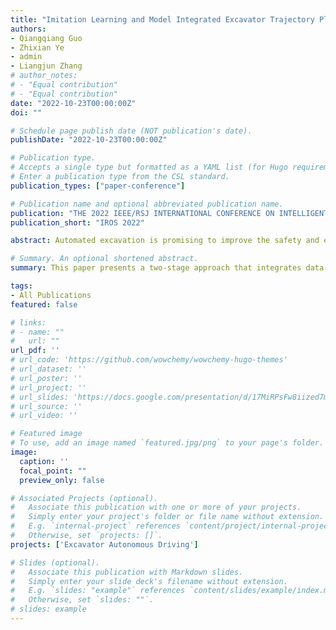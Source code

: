 ```yaml
---
title: "Imitation Learning and Model Integrated Excavator Trajectory Planning"
authors:
- Qiangqiang Guo
- Zhixian Ye
- admin
- Liangjun Zhang
# author_notes:
# - "Equal contribution"
# - "Equal contribution"
date: "2022-10-23T00:00:00Z"
doi: ""

# Schedule page publish date (NOT publication's date).
publishDate: "2022-10-23T00:00:00Z"

# Publication type.
# Accepts a single type but formatted as a YAML list (for Hugo requirements).
# Enter a publication type from the CSL standard.
publication_types: ["paper-conference"]

# Publication name and optional abbreviated publication name.
publication: "THE 2022 IEEE/RSJ INTERNATIONAL CONFERENCE ON INTELLIGENT ROBOTS AND SYSTEMS"
publication_short: "IROS 2022"

abstract: Automated excavation is promising to improve the safety and efficiency of excavators, and trajectory planning is one of the most important techniques. In this paper, we propose a two-stage method that integrates data-driven imitation learning and model-based trajectory optimization to generate optimal trajectories for autonomous excavators. We firstly train a deep neural network using demonstration data to mimic the operation patterns of human experts under various terrain states including their geometry shape and material type. Then, we use a stochastic trajectory optimization method to improve the trajectory generated by the neural network to guarantee kinematics feasibility, improve smoothness, satisfy hard constraints, and achieve desired excavation volumes. We test the proposed algorithm on a Franka robot arm equipped with a bucket end-effector. We further evaluate our method on different material types, such as sand and rigid blocks. The experimental results show that the proposed two-stage algorithm by combining expert knowledge and model optimization can increase the excavation weights by up to 24.77% meanwhile with low variance.

# Summary. An optional shortened abstract.
summary: This paper presents a two-stage approach that integrates data-driven imitation learning and model-based trajectory optimization to enhance automated excavation techniques for excavators, resulting in a significant increase in excavation efficiency.

tags:
- All Publications
featured: false

# links:
# - name: ""
#   url: ""
url_pdf: ''
# url_code: 'https://github.com/wowchemy/wowchemy-hugo-themes'
# url_dataset: ''
# url_poster: ''
# url_project: ''
# url_slides: 'https://docs.google.com/presentation/d/17MiRPsFw8iized7m4K3Ad8J7KvCzSgLO/edit?usp=sharing&ouid=109493805994328969677&rtpof=true&sd=true'
# url_source: ''
# url_video: ''

# Featured image
# To use, add an image named `featured.jpg/png` to your page's folder. 
image:
  caption: ''
  focal_point: ""
  preview_only: false

# Associated Projects (optional).
#   Associate this publication with one or more of your projects.
#   Simply enter your project's folder or file name without extension.
#   E.g. `internal-project` references `content/project/internal-project/index.md`.
#   Otherwise, set `projects: []`.
projects: ['Excavator Autonomous Driving']

# Slides (optional).
#   Associate this publication with Markdown slides.
#   Simply enter your slide deck's filename without extension.
#   E.g. `slides: "example"` references `content/slides/example/index.md`.
#   Otherwise, set `slides: ""`.
# slides: example
---
```

